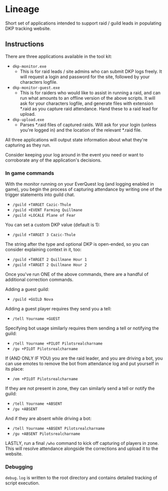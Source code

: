 # Lineage

Short set of applications intended to support raid / guild leads in populating
DKP tracking website.

## Instructions

There are three applications available in the tool kit:

* `dkp-monitor.exe`
  * This is for raid leads / site admins who can submit DKP logs freely. It will
  request a login and password for the site, followed by your characters
  logfile.
* `dkp-monitor-guest.exe`
  * This is for raiders who would like to assist in running a raid, and can run
  what amounts to an offline version of the above scripts. It will ask for your
  characters logfile, and generate files with extension *.raid as you capture
  raid attendance. Hand these to a raid lead for upload.
* `dkp-upload.exe`
  * Parses *.raid files of captured raids. Will ask for your login (unless
  you're logged in) and the location of the relevant *.raid file.

All three applications will output state information about what they're
capturing as they run.

Consider keeping your log around in the event you need or want to corroborate
any of the application's decisions.

### In game commands

With the monitor running on your EverQuest log (and logging enabled in game),
you begin the process of capturing attendance by writing one of the trigger
statements into guild chat.

* `/guild +TARGET Cazic-Thule`
* `/guild +EVENT Farming Quillmane`
* `/guild +LOCALE Plane of Fear`

You can set a custom DKP value (default is 1):

* `/guild +TARGET 3 Cazic-Thule`

The string after the type and optional DKP is open-ended, so you can consider
explaining context in it, too:

* `/guild +TARGET 2 Quillmane Hour 1`
* `/guild +TARGET 2 Quillmane Hour 2`

Once you've run ONE of the above commands, there are a handful of additional
correction commands.

Adding a guest guild:
* `/guild +GUILD Nova`

Adding a guest player requires they send you a tell:
* `/tell Yourname +GUEST`

Specifying bot usage similarly requires them sending a tell or notifying the
guild:
* `/tell Yourname +PILOT Pilotsrealcharname`
* `/gu +PILOT Pilotsrealcharname`

If (AND ONLY IF YOU) you are the raid leader, and you are driving a bot, you can use emotes to remove the bot from attendance log and put yourself in its place:
* `/em +PILOT Pilotsrealcharname`

If they are not present in zone, they can similarly send a tell or notify the
guild:
* `/tell Yourname +ABSENT`
* `/gu +ABSENT`

And if they are absent while driving a bot:
* `/tell Yourname +ABSENT Pilotsrealcharname`
* `/gu +ABSENT Pilotsrealcharname`

LASTLY, run a final `/who` command to kick off capturing of players in zone.
This will resolve attendance alongside the corrections and upload it to the
website.

### Debugging

`debug.log` is written to the root directory and contains detailed tracking of
script execution.
